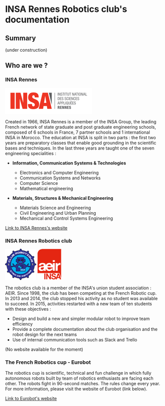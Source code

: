 # INSA Rennes Robotics club's documentation

## Summary

(under construction)

## Who are we ?

### INSA Rennes

![](img/INSA-Rennes-logo.png)

Created in 1966, INSA Rennes is a member of the INSA Group, the leading French network of state graduate and post graduate engineering schools, composed of 6 schools in France, 7 partner schools and 1 international INSA in Morocco. The education at INSA is split in two parts : the first two years are preparatory classes that enable good grounding in the scientific bases and techniques. In the last three years are taught one of the seven engineering specialities :

* __Information, Communication Systems & Technologies__
   * Electronics and Computer Engineering
   * Communication Systems and Networks
   * Computer Science
   * Mathematical engineering


* __Materials, Structures & Mechanical Engineering__
   * Materials Science and Engineering
   * Civil Engineering and Urban Planning
   * Mechanical and Control Systems Engineering

[Link to INSA Rennes's website](http://www.insa-rennes.fr/en.html)

### INSA Rennes Robotics club

<img src="img/INSA-Rennes-Robotics-logo.png" height="100">
<img src="img/INSA-Rennes-AEIR-logo.png" height="100">

The robotics club is a member of the INSA's union student association : AEIR. Since 1998, the club has been competing at the French Robotic cup. In 2013 and 2014, the club stopped his activity as no student was available to succeed. In 2015, activities restarted with a new team of ten students with these objectives :

* Design and build a new and simpler modular robot to improve team efficiency
* Provide a complete documentation about the club organisation and the robot design for the next teams
* Use of internal communication tools such as Slack and Trello

(No website available for the moment)

### The French Robotics cup - Eurobot

The robotics cup is scientific, technical and fun challenge in which fully autonomous robots built by team of robotics enthusiasts are facing each other. The robots fight in 90-second matches. The rules change every year. For more information, please visit the website of Eurobot (link below).

[Link to Eurobot's website](http://www.eurobot.org/)
